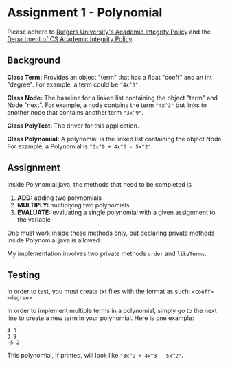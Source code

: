 # Assignment 1 - Polynomial

Please adhere to [Rutgers University's Academic Integrity Policy](http://academicintegrity.rutgers.edu/academic-integrity-policy/) and the [Department of CS Academic Integrity Policy](https://www.cs.rutgers.edu/academic-integrity/programming-assignments).

## Background

**Class Term:** Provides an object "term" that has a float "coeff" and an int "degree". For example, a term could be `"4x^3"`.

**Class Node:** The baseline for a linked list containing the object "term" and Node "next". For example, a node contains the term `"4x^3"` but links to another node that contains another term `"3x^9"`.

**Class PolyTest:** The driver for this application.

**Class Polynomial:** A polynomial is the linked list containing the object Node. For example, a Polynomial is `"3x^9 + 4x^3 - 5x^2"`.

## Assignment

Inside Polynomial.java, the methods that need to be completed is

1. **ADD:** adding two polynomials 
2. **MULTIPLY:** multiplying two polynomials
3. **EVALUATE:** evaluating a single polynomial with a given assignment to the variable

One must work inside these methods only, but declaring private methods inside Polynomial.java is allowed.

My implementation involves two private methods `order` and `likeTerms`.

## Testing

In order to test, you must create txt files with the format as such:  `<coeff> <degree>`

In order to implement multiple terms in a polynomial, simply go to the next line to create a new term in your polynomial.
Here is one example:
```
4 3
3 9
-5 2
```
This polynomial, if printed, will look like `"3x^9 + 4x^3 - 5x^2"`.

